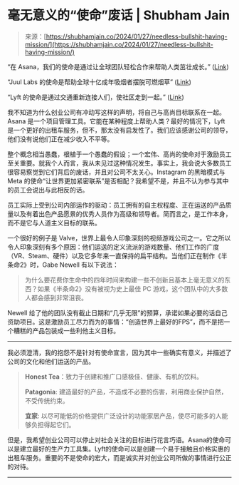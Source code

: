 <!--yml

类别：未分类

日期：2024-05-27 15:15:15

-->

# 毫无意义的“使命”废话 | Shubham Jain

> 来源：[https://shubhamjain.co/2024/01/27/needless-bullshit-having-mission/](https://shubhamjain.co/2024/01/27/needless-bullshit-having-mission/)

“在 Asana，我们的使命是通过让全球团队轻松合作来帮助人类茁壮成长。” ([Link](https://asana.com/inside-asana/mission))

“Juul Labs 的使命是帮助全球十亿成年吸烟者摆脱可燃烟草” ([Link](https://www.juullabs.com/about/company/))

“Lyft 的使命是通过交通重新连接人们，使社区走到一起。” ([Link](https://twitter.com/lyft/status/577558134698348544?lang=en))

我不知道为什么创业公司有冲动写这样的声明，将自己与高尚目标联系在一起。Asana 是一个项目管理工具。它能在某种程度上帮助人类？最好的情况下，Lyft 是一个更好的出租车服务，但不，那太没有启发性了。我们应该感谢公司的领导，他们没有说他们正在减少收入不平等。

整个概念相当愚蠢，根植于一个愚蠢的假设；一个宏伟、高尚的使命对于激励员工至关重要。就我个人而言，我从未见过这种情况发生。事实上，我会说大多数员工很容易察觉到它们背后的废话，并且对公司不太关心。Instagram 的黑暗模式与 Meta 的使命“让世界更加紧密联系”是否相配？我希望不是，并且不认为参与其中的员工会说出与此相反的话。

员工实际上受到公司内部运作的驱动：员工拥有的自主权程度、正在运送的产品质量以及有着出色产品愿景的优秀人员作为高级和领导者。简而言之，是工作本身，而不是它与人道主义目标的联系。

一个很好的例子是 Valve，世界上最令人印象深刻的视频游戏公司之一。它之所以令人印象深刻有多个原因：他们运送的定义流派的游戏数量、他们工作的广度（VR、Steam、硬件）以及它多年来一直保持的扁平结构。当他们正在制作《半条命2》时，Gabe Newell 有以下说法：

> 为什么要花费你生命中的四年时间来构建一些不创新且基本上毫无意义的东西？如果《半条命2》没有被视为史上最佳 PC 游戏，这个团队中的大多数人都会感到非常沮丧。

Newell 给了他的团队没有截止日期和“几乎无限”的预算，承诺如果必要的话自己资助项目。这是激励员工尽力而为的事情：“创造世界上最好的FPS”，而不是把一个糟糕的产品包装成一些利他主义目标。

* * *

我必须澄清，我的抱怨不是针对有使命宣言，因为其中一些确实有意义，并描述了公司的文化和他们运送的产品。

> **Honest Tea**：致力于创建和推广口感极佳、健康、有机的饮料。
> 
> **Patagonia**: 建造最好的产品，不造成不必要的伤害，利用商业保护自然，不受传统约束。
> 
> **宜家**: 以尽可能低的价格提供广泛设计的功能家居产品，使尽可能多的人能够负担得起它们。

但是，我希望创业公司可以停止对社会关注的目标进行花言巧语。Asana的使命可以是建立最好的生产力工具集。Lyft的使命可以是创建一个易于接触且价格实惠的出租车服务。重要的不是使命的宏大，而是诚实并对创业公司所做的事情进行公正的对待。

* * *
